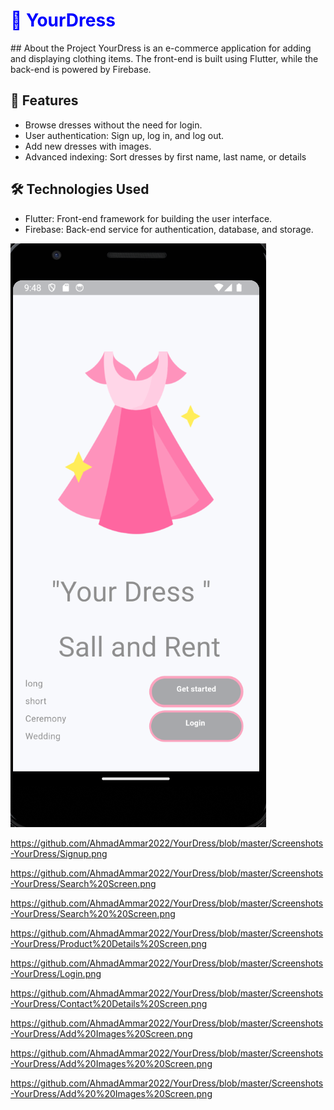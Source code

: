 <h1 style="color:blue; font-weight:bold;">🌟 YourDress</h1>
## About the Project
YourDress is an e-commerce application for adding and displaying clothing items. The front-end is built using Flutter, while the back-end is powered by Firebase.


## 🚀 Features
- Browse dresses without the need for login.
- User authentication: Sign up, log in, and log out.
- Add new dresses with images.
- Advanced indexing: Sort dresses by first name, last name, or details

## 🛠️ Technologies Used
- Flutter: Front-end framework for building the user interface.  
- Firebase: Back-end service for authentication, database, and storage.  


![App Interface](https://github.com/AhmadAmmar2022/YourDress/blob/master/Screenshots-YourDress/Welcome%20Screen.png)


https://github.com/AhmadAmmar2022/YourDress/blob/master/Screenshots-YourDress/Signup.png

https://github.com/AhmadAmmar2022/YourDress/blob/master/Screenshots-YourDress/Search%20Screen.png

https://github.com/AhmadAmmar2022/YourDress/blob/master/Screenshots-YourDress/Search%20%20Screen.png

https://github.com/AhmadAmmar2022/YourDress/blob/master/Screenshots-YourDress/Product%20Details%20Screen.png

https://github.com/AhmadAmmar2022/YourDress/blob/master/Screenshots-YourDress/Login.png

https://github.com/AhmadAmmar2022/YourDress/blob/master/Screenshots-YourDress/Contact%20Details%20Screen.png

https://github.com/AhmadAmmar2022/YourDress/blob/master/Screenshots-YourDress/Add%20Images%20Screen.png


https://github.com/AhmadAmmar2022/YourDress/blob/master/Screenshots-YourDress/Add%20Images%20%20Screen.png

https://github.com/AhmadAmmar2022/YourDress/blob/master/Screenshots-YourDress/Add%20%20Images%20Screen.png
